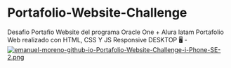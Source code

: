 # Portafolio-Website-Challenge
Desafio Portafio Website del programa Oracle One + Alura latam
Portafolio Web realizado con HTML, CSS Y JS
Responsive DESKTOP 🖥️ 
-[![emanuel-moreno-github-io-Portafolio-Website-Challenge-i-Phone-SE-2.png](https://i.postimg.cc/V6LxGwCr/emanuel-moreno-github-io-Portafolio-Website-Challenge-i-Phone-SE-2.png)](https://postimg.cc/wtZ4MSFg)
